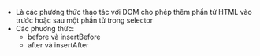 - Là các phương thức thao tác với DOM cho phép thêm phần tử HTML vào trước hoặc sau một phần tử trong selector
- Các phương thức:
  - before và insertBefore
  - after và insertAfter